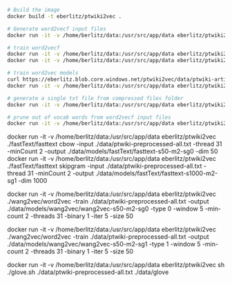 
```sh
# Build the image
docker build -t eberlitz/ptwiki2vec .

# Generate word2vecf input files
docker run -it -v /home/berlitz/data:/usr/src/app/data eberlitz/ptwiki2vec python ./scripts/multiprocess_contexts.py ./data/ptwiki.db -o ./data/contexts/ -b 1000

# train word2vecf
docker run -it -v /home/berlitz/data:/usr/src/app/data eberlitz/ptwiki2vec ./word2vecf/word2vecf -train ./data/contexts2/dep.contexts -wvocab ./data/contexts2/wv -cvocab ./data/contexts2/cv -output ./data/models/word2vecf/vecs-n15-s50 -negative 15 -threads 31 -size 50
docker run -it -v /home/berlitz/data:/usr/src/app/data eberlitz/ptwiki2vec python ./scripts/vecs2nps.py ./data/models/word2vecf/vecs-n15-s50 ./data/models/word2vecf/vecs-n15-s50

# train word2vec models
curl https://eberlitz.blob.core.windows.net/ptwiki2vec/data/ptwiki-articles-text-preprocessed.tar.gz -o ./data/ptwiki-articles-text-preprocessed
docker run -it -v /home/berlitz/data:/usr/src/app/data eberlitz/ptwiki2vec python ./scripts/train-word2vec.py ./data/ptwiki-articles-text-preprocessed -o ./data/models/word2vec/ --window 5 --mincount 2 --sg 0 --size 50

# generate a single txt file from compressed files folder
docker run -it -v /home/berlitz/data:/usr/src/app/data eberlitz/ptwiki2vec python ./scripts/to-single-txt.py ./data/ptwiki-articles-text-preprocessed/ -o ./data/ptwiki-preprocessed-all.txt

# prune out of vocab words from word2vecf input files
docker run -it -v /home/berlitz/data:/usr/src/app/data eberlitz/ptwiki2vec python ./scripts/remove-contexts.py ./data/contexts/ -m ./data/models/word2vec/word2vec-s100-w5-m2-sg0.bin -o ./data/contexts2/

```

docker run -it -v /home/berlitz/data:/usr/src/app/data eberlitz/ptwiki2vec ./fastText/fasttext cbow -input ./data/ptwiki-preprocessed-all.txt -thread 31 -minCount 2 -output ./data/models/fastText/fasttext-s50-m2-sg0 -dim 50
docker run -it -v /home/berlitz/data:/usr/src/app/data eberlitz/ptwiki2vec ./fastText/fasttext skipgram -input ./data/ptwiki-preprocessed-all.txt -thread 31 -minCount 2 -output ./data/models/fastText/fasttext-s1000-m2-sg1 -dim 1000

docker run -it -v /home/berlitz/data:/usr/src/app/data eberlitz/ptwiki2vec ./wang2vec/word2vec -train ./data/ptwiki-preprocessed-all.txt -output ./data/models/wang2vec/wang2vec-s50-m2-sg0 -type 0 -window 5 -min-count 2 -threads 31 -binary 1 -iter 5 -size 50

docker run -it -v /home/berlitz/data:/usr/src/app/data eberlitz/ptwiki2vec ./wang2vec/word2vec -train ./data/ptwiki-preprocessed-all.txt -output ./data/models/wang2vec/wang2vec-s50-m2-sg1 -type 1 -window 5 -min-count 2 -threads 31 -binary 1 -iter 5 -size 50


docker run -it -v /home/berlitz/data:/usr/src/app/data eberlitz/ptwiki2vec sh ./glove.sh ./data/ptwiki-preprocessed-all.txt ./data/glove